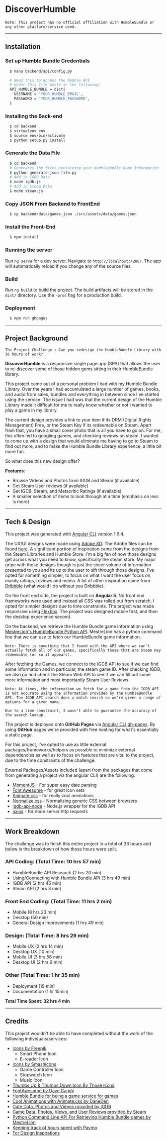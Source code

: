 # DiscoverHumble

```
Note: This project has no official affiliation with HumbleBundle or any other platform/service used.
````

--- 

## Installation


### Set up Humble Bundle Credentials 

``` bash
  $ nano backend/api/config.py

  # Need this to access the Humble API
  # Under this file paste in the following:
  API_HUMBLE_BUNDLE = dict(
    USERNAME = 'YOUR_HUMBLE_EMAIL',
    PASSWORD = 'YOUR_HUMBLE_PASSWORD',
  )
```


### Installing the Back-end

``` bash
  $ cd backend
  $ virtualenv env
  $ source env/bin/activate
  $ python setup.py install
```

### Generate the Data File

``` bash
  $ cd backend
  # Generates the files containing your HumbleBundle Game Information
  $ python generate-json-file.py
  # Add in IGDB Data
  $ node igdb.js
  # Add in Steam Data
  $ node steam.js
```

### Copy JSON From Backend to FrontEnd

``` bash
  $ cp backend/data/games.json ./src/assets/data/games.json
```

### Install the Front-End
``` bash
  $ npm install 
```

### Running the server

Run `ng serve` for a dev server. Navigate to `http://localhost:4200/`. The app will automatically reload if you change any of the source files.

### Build

Run `ng build` to build the project. The build artifacts will be stored in the `dist/` directory. Use the `-prod` flag for a production build.

### Deployment

``` bash
  $ npm run ghpages
```

---

## Project Background

```
The Project Challenge : Can you redesign the HumbleBundle Library with 36 hours of work?
```


**DiscoverHumble** is a responsive single page app (SPA) that allows the user to re-discover some of those hidden gems sitting in their HumbleBundle library.

This project came out of a personal problem I had with my Humble Bundle Library. Over the years I had accumulated a large number of games, books, and audio from sales, bundles and everything in between since I've started using the service. The issue I had was that the current design of the Humble Library made it difficult for me to really know whether or not I wanted to play a game in my library.

The current design provides a link to your item if its DRM (Digital Rights Management) Free, or the Steam Key if its redeemable on Steam. Apart from that, you have a small cover photo that is all you have to go on. For me, this often led to googling games, and checking reviews on steam. I wanted to come up with a design that would eliminate me having to go to Steam to find out more, and to make the Humble Bundle Library experience, a little bit more fun. 

So what does this new design offer?

**Features**:
* Browse Videos and Photos from IGDB and Steam (if available)
* Get Steam User reviews (if available)
* Get IGDB, Steam, and Metacritic Ratings (if available)
* A smaller selection of items to look through at a time (emphasis on less is more)

--- 

## Tech & Design

This project was generated with [Angular CLI](https://github.com/angular/angular-cli) version 1.6.4.

The UX/UI designs were made using [Adobe XD](https://www.adobe.com/ca/products/xd.html). The Adobe files can be found [here](https://github.com/MattPua/discover-humble/tree/master/adobe-xd). A significant portion of inspiration came from the designs from the Steam Libraries and Humble Store. I'm a big fan of how those designs get across what you need to know, specifically the steam store. My major gripe with those designs though is just the sheer volume of information presented to you and its up to the user to sift through those designs. I've opted for something simpler, to focus on what I want the user focus on, mainly ratings, reviews and media. A lot of other inspiration came from [Dribbble](https://dribbble.com/) (what would I do without you Dribbble).

On the front end side, the project is built on **Angular 5**. No front end frameworks were used and instead all CSS was rolled out from scratch. I opted for simpler designs due to time constraints.
The project was made responsive using [Flexbox](https://developer.mozilla.org/en-US/docs/Web/CSS/CSS_Flexible_Box_Layout/Basic_Concepts_of_Flexbox). The project was designed mobile first, and then the desktop experience second.

On the backend, we retrieve the Humble Bundle game information using [MestreLion's HumbleBundle Python API](MestreLion). MestreLion has a python command line that we can use to fetch our HumbleBundle game information. 

```
Note: There is something that I found with the API where we can't actually fetch all of our games, specifically those that are Steam Key redeemable (or so it appears).
```

After fetching the Games, we connect to the IGDB API to see if we can find some information and in particular, the steam game ID. After checking IGDB, we also go and check the Steam Web API to see if we can fill out some more information and most importantly Steam User Reviews.

```
Note: At times, the information we fetch for a game from the IGDB API is not accurate using the information provided by the HumbleBundle API. The IGDB API search does a match search so we're given a range of options for a given name. 

Due to a time constraint, I wasn't able to guarantee the accuracy of the search lookup.
```

The project is deployed onto **GitHub Pages** via [Angular CLI gh-pages](https://www.npmjs.com/package/angular-cli-ghpages). By using **GitHub** pages we're provided with free hosting for what's essentially a static page.

For this project, I've opted to use as little external packages/frameworks/helpers as possible to minimize external dependencies as well as to focus on features that are vital to the project, due to the time constraints of the challenge.

External Packages/Assets included (apart from the packages that come from generating a project via the angular CLI) are the following:

* [MomentJS](https://momentjs.com/) - For super easy date parsing
* [Font Awesome](fontawesome.io/icons/) - for great icon sets
* [Animate.css](https://daneden.github.io/animate.css/) - for really cool animations
* [Normalize.css](https://necolas.github.io/normalize.css/) - Normalizing generic CSS between browsers
* [igdb-api-node](https://www.npmjs.com/package/igdb-api-node) - Node.js wrapper for the IGDB API
* [axios](https://github.com/axios/axios) - for node server http requests

--- 

## Work Breakdown

The challenge was to finish this entire project in a total of 36 hours and below is the breakdown of how those hours were split.

### API Coding: (Total Time: 10 hrs 57 min)
* HumbleBundle API Research (2 hrs 20 min)
* Using/Connecting with Humble Bundle API (3 hrs 49 min)
* IGDB API (2 hrs 45 min)
* Steam API (2 hrs 3 min)

### Front End Coding: (Total Time: 11 hrs 2 min)
* Mobile (8 hrs 23 min)
* Desktop (50 min)
* General Design Improvements (1 hrs 49 min)

### Design: (Total Time: 8 hrs 29 min)
* Mobile UX (2 hrs 14 min)
* Desktop UX (10 min)
* Mobile UI (3 hrs 56 min)
* Desktop UI (2 hrs 9 min)

### Other (Total Time: 1 hr 35 min)
* Deployment (19 min)
* Documentation (1 hr 15min)

**Total Time Spent: 32 hrs 4 min**

---

## Credits

This project wouldn't be able to have completed without the work of the following individuals/services:

* [Icons by Freepik](https://www.flaticon.com/authors/freepik)
  * Smart Phone Icon
  * E-reader Icon
* [Icons by Smashicons](https://www.flaticon.com/authors/smashicons)
  * Game Controller Icon
  * Stopwatch Icon
  * Music Icon
* [Thumbs Up & Thumbs Down Icon By Those Icons](https://www.flaticon.com/authors/those-icons)
* [FontAwesome by Dave Gandy](http://fontawesome.io/)
* [Humble Bundle for being a game service for games](https://humblebundle.com)
* [Cool Animations with Animate.css by DaneDen](https://github.com/daneden/animate.css)
* [Gate Data, Photos and Videos provided by IGDB](https://igdb.com)
* [Game Data, Photos, Views, and User Reviews provided by Steam](http://store.steampowered.com/)
* [Python Command Line API For Retrieving Humble Bundle games by MestreLion](https://github.com/MestreLion/humblebundle)
* [Keeping track of hours spent with Paymo](https://www.paymoapp.com/)
* [For Design Inspirations](https://dribbble.com/)
